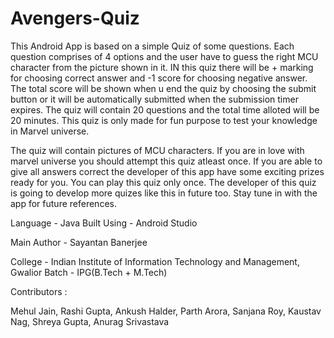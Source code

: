 # Avengers-Quiz

This Android App is based on a simple Quiz of some questions.
Each question comprises of 4 options and the user have to guess the right MCU character from the picture shown in it.
IN this quiz there will be +  marking for choosing correct answer and -1 score for choosing negative answer.
The total score will be shown when u end the quiz by choosing the submit button or it will be automatically submitted when the submission timer expires.
The quiz will contain 20 questions and the total time alloted will be 20 minutes. 
This quiz is only made for fun purpose to test your knowledge in Marvel universe.

The quiz will contain pictures of MCU characters.
If  you are in love with marvel universe you should attempt this quiz atleast once.
If you are able to give all answers correct the developer of this app have some exciting prizes ready for you.
You can play this quiz only once.
The developer of this quiz is going to develop more quizes like this in future too.
Stay tune in with the app for future references.

Language -  Java
Built Using -  Android Studio

Main Author -  Sayantan Banerjee

College - Indian Institute of Information Technology and Management, Gwalior
Batch - IPG(B.Tech + M.Tech)

Contributors :

Mehul Jain, Rashi Gupta, Ankush Halder, Parth Arora, Sanjana Roy, Kaustav Nag, Shreya Gupta, Anurag Srivastava


